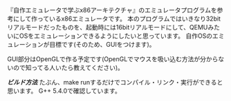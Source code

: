 『自作エミュレータで学ぶx86アーキテクチャ』のエミュレータプログラムを参考にして作っているx86エミュレータです。
本のプログラムではいきなり32bitリアルモードだったものを、起動時には16bitリアルモードにして、QEMUみたいにOSをエミュレーションできるようにしたいと思っています。
自作OSのエミュレーションが目標です(そのため、GUIをつけます)。


GUI部分はOpenGLで作る予定です(OpenGLでマウスを吸い込む方法が分からないので知ってる人いたら教えてください)。

***ビルド方法***
たぶん、make runするだけでコンパイル・リンク・実行ができると思います。
G++ 5.4.0で確認しています。


